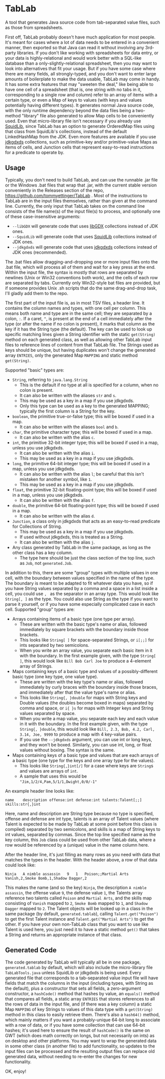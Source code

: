 # TabLab
A tool that generates Java source code from tab-separated value files, such as those from spreadsheets.

First off, TabLab probably doesn't have much application for most people. It's meant for cases where a lot of data needs
to be entered in a convenient manner, then exported so that Java can read it without involving any 3rd-party libraries.
If you don't like working with spreadsheets for data entry, or your data is highly-relational and would work better with
a SQL-like database than a only-slightly-relational spreadsheet, then you may want to look into alternatives that fit
your usage. But if you have some case where there are many fields, all strongly-typed, and you don't want to enter large
amounts of boilerplate to make the data usable, TabLab may come in handy. It has some extra features that may "sweeten
the deal," like being able to have one cell of a spreadsheet (that is, one string with no tabs in it, corresponding to a
single row and column) refer to an array of items with a certain type, or even a Map of keys to values (with keys and
values potentially having different types). It generates normal Java source code, with the only runtime dependency
beyond the data files being a two-method "library" file also generated to allow Map cells to be conveniently used. Even
that micro-library file isn't necessary if you already use [SquidLib](https://github.com/SquidPony/SquidLib), since
TabLab has an option to generate OrderedMap files using that class from SquidLib's collections, instead of the default
LinkedHashMap from the JDK. Even more features are available if you use [jdkgdxds](https://github.com/tommyettinger/jdkgdxds)
collections, such as primitive-key and/or primitive-value Maps as items of cells, and Junction cells that represent
easy-to-read instructions for a predicate to operate by.

## Usage

Typically, you don't need to build TabLab, and can use the runnable .jar file or the Windows .bat files that wrap that
.jar, with the current stable version conveniently in the Releases section of the repo,
https://github.com/tommyettinger/TabLab . Most of the instructions to TabLab are in the input files themselves, rather
than given at the command line. Currently, the only input that TabLab takes on the command line consists of the file
name(s) of the input file(s) to process, and optionally one of these case-insensitive arguments:

 - `--libGDX` will generate code that uses [libGDX](https://libgdx.com) collections instead of JDK ones.
 - `--SquidLib` will generate code that uses [SquidLib](https://github.com/yellowstonegames/SquidLib) collections instead of JDK ones.
 - `--jdkgdxds` will generate code that uses [jdkgdxds](https://github.com/tommyettinger/jdkgdxds) collections instead of JDK ones (recommended).

The .bat files allow dragging-and-dropping one or more input files
onto the .bat file, which will process all of them and wait for a key press at the end. Within the input file, the
syntax is mostly that rows are separated by newlines (Unix or Win32 conventions both work), and the cells of each row
are separated by tabs. Currently only Win32-style bat files are provided, but if someone provides Unix .sh scripts that
do the same drag-and-drop task, I'll gladly add them to the repo.

The first part of the input file is, as in most TSV files, a header line. It contains the column names and types, with
one cell per column. This means both name and type are in the same cell; they are separated by a colon, `:`. If a caret,
`^`, is present at the end of a cell immediately after the type (or after the name if no colon is present), it marks
that column as the key if it has the String type (the default). The key can be used to look up specific matching lines
given a String identifier with the static `get(String)` method on each generated class, as well as allowing other TabLab
input files to reference lines of content from that TabLab file. The Strings used as keys should be unique, but having
duplicates won't change the generated array `ENTRIES`, only the generated Map `MAPPING` and static method `get(String)`.

Supported "basic" types are:
  - `String`, referring to `java.lang.String`
    - This is the default if no type at all is specified for a column, when no colon is present.
    - It can also be written with the aliases `str` and `s`.
    - This may be used as a key in a map if you use jdkgdxds.
    - Only this type can be used as a key to the generated MAPPING; typically the first column is a String for the key.
  - `boolean`, the primitive true-or-false type; this will be boxed if used in a map.
    - It can also be written with the aliases `bool` and `b`.
  - `char`, the primitive character type; this will be boxed if used in a map.
    - It can also be written with the alias `c`.
  - `int`, the primitive 32-bit integer type; this will be boxed if used in a map, unless you use jdkgdxds.
    - It can also be written with the alias `i`.
    - This may be used as a key in a map if you use jdkgdxds.
  - `long`, the primitive 64-bit integer type; this will be boxed if used in a map, unless you use jdkgdxds.
    - It can also be written with the alias `l`; be careful that this isn't mistaken for another symbol, like `1`.
    - This may be used as a key in a map if you use jdkgdxds.
  - `float`, the primitive 32-bit floating-point type; this will be boxed if used in a map, unless you use jdkgdxds.
    - It can also be written with the alias `f`.
  - `double`, the primitive 64-bit floating-point type; this will be boxed if used in a map.
    - It can also be written with the alias `d`.
  - `Junction`, a class only in jdkgdxds that acts as an easy-to-read predicate for Collections of String.
    - This may be used as a key in a map if you use jdkgdxds.
    - If used without jdkgdxds, this is treated as a String. 
    - It can also be written with the alias `j`.
  - Any class generated by TabLab in the same package, as long as the other class has a key column.
    - The type here should be just the class section of the top line, such as `Job`, not `generated.Job`.

In addition to this, there are some "group" types with multiple values in one cell, with the boundary between values
specified in the name of the type. The boundary is meant to be adapted to fit whatever data you have, so if you have
String values separated by a comma and a space in a list inside a cell, you could use `, ` as the separator in an array
type. This would look like `String[, ]` as the type. You could also use String as the type if you want to parse it
yourself, or if you have some especially complicated case in each cell. Supported "group" types are:

  - Arrays containing items of a basic type (one type per array).
    - These are written with the basic type's name or alias, followed immediately by square brackets with the boundary
      inside those brackets.
    - This looks like `String[ ]` for space-separated Strings, or `i[;;]` for ints separated by two semicolons.
    - When you write an array value, you separate each basic item in it with the boundary. In the first example given,
      with the type `String[ ]`, this would look like `Bill Bob Carl Joe` to produce a 4-element array of Strings.
  - Maps containing keys of a basic type and values of a possibly-different basic type (one key type, one value type).
    - These are written with the key type's name or alias, followed immediately by curly braces with the boundary inside
      those braces, and immediately after that the value type's name or alias.
    - This looks like `String{, }double` for maps with String keys and Double values (the doubles become boxed in maps)
      separated by comma and space, or `i{ }s` for maps with Integer keys and String values separated by space.
    - When you write a map value, you separate each key and each value in it with the boundary. In the first example
      given, with the type `String{, }double`, this would look like `Bill, 2.3, Bob, 4.2, Carl, 3.14, Joe, 9999` to
      produce a map with 4 key-value pairs.
    - If you use the `--jdkgdxds` argument, you can use int or long keys, and they won't be boxed. Similarly, you can
      use int, long, or float values without boxing. The syntax is the same.
  - Maps containing keys of a basic type and values that are each arrays of a basic type (one type for the keys and one
    array type for the values).
    - This looks like `String{,}int[/]` for a case where keys are `String`s and values are arrays of `int`.
    - A sample that uses this would be `"Jim,1/2/4,Pam,5/1/1,Dwight,0/0/-1"`

An example header line looks like:

```
name	description	offense:int	defense:int	talents:Talent[;;]	skills:str{,}int
```

Here, name and description are String type because no type is specified, offense and defense are int type, talents is an
array of Talent values (where Talent is expected to be made by TabLab at some point before this class is compiled)
separated by two semicolons, and skills is a map of String keys to int values, separated by commas. Since the top
line specified name as the key column, this `Job` class could be used from other TabLab data, where a row would be
referenced by a (unique) value in the name column here.

After the header line, it's just filling as many rows as you need with data that matches the types in the header.
With the header above, a row of that data could look like:

```
Ninja	A nimble assassin	9	1	Poison;;Martial Arts	Vanish,2,Smoke Bomb,1,Shadow Dagger,2
```

This makes the name (and so the key) `Ninja`, the description `A nimble assassin`, the offense value `9`, the defense
value `1`, the Talents array reference two talents called `Poison` and `Martial Arts`, and the skills map consisting
of `Vanish` mapped to `2`, `Smoke Bomb` mapped to `1`, and `Shadow Dagger` mapped to `2`. The Talent objects will be
looked up in a class in the same package (by default, `generated.tablab`), calling `Talent.get("Poison")` to get the
first Talent instance and `Talent.get("Martial Arts")` to get the other. If you have your own non-TabLab class that you
want to use like Talent is used here, you just need it to have a static method `get()` that takes a String and returns
an appropriate instance of that class.

## Generated Code

The code generated by TabLab will typically all be in one package, `generated.tablab` by default, which will also
include the micro-library file `TabLabTools.java` unless SquidLib or jdkgdxds is being used. Every generated file that
corresponds to a tab-separated value input file will have fields that match the columns in the input (including types,
with String as the default), plus a constructor that sets all fields, a zero-argument constructor, a `hashCode()` method
that hashes by value, an `equals()` method that compares all fields, a static array `ENTRIES` that stores references to
all the rows of data in the input file, and (if there was a key column) a static Map `MAPPING` of key Strings to values
of this data type with a `get(String)` method in this class to easily retrieve them. There's also a `hash64()` method,
which mainly matters if you want a probably-unique 64-bit long to associate with a row of data, or if you have some
collection that can use 64-bit hashes; it's used here to ensure the result of `hashCode()` is the same on GWT (which
does math correctly on longs, but not necessarily on ints) as on desktop and other platforms. You may want to wrap the
generated data in some other class (in another file) to add functionality, so updates to the input files can be
processed and the resulting output files can replace old generated data, without needing to re-enter the changes for new
functionality.

OK, enjoy!
